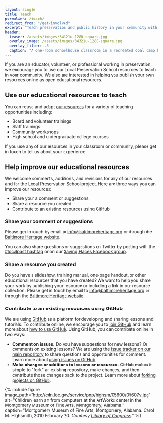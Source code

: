 ```yaml
---
layout: single
title: Teach
permalink: /teach/
redirect_from: "/get-involved"
excerpt: "Teach preservation and public history in your community with our resources or improve our resources with comments and collaboration."
header:
  teaser: /assets/images/34321u-1280-square.jpg
  overlay_image: /assets/images/34321u-1280-square.jpg
  overlay_filter: .5
  caption: "A one-room schoolhouse classroom in a recreated coal camp building at the Beckley Exhibition Coal Mine in Beckley, W.V. Carol M. Highsmith, 2015 October 21. Courtesy [Library of Congress](https://www.loc.gov/pictures/item/2015634337/) ([PD](https://creativecommons.org/publicdomain/mark/1.0/))."
---
```


If you are an educator, volunteer, or professional working in preservation, we encourage you to use our Local Preservation School resources to teach in your community. We also are interested in helping you publish your own resources online as open educational resources.

## Use our educational resources to teach

You can reuse and adapt [our resources](/resources/) for a variety of teaching opportunities including:

- Board and volunteer trainings
- Staff trainings
- Community workshops
- High school and undergraduate college courses

If you use any of our resources in your classroom or community, please get in touch to tell us about your experience.

## Help improve our educational resources

We welcome comments, additions, and revisions for any of our resources and for the Local Preservation School project. Here are three ways you can improve our resources:

- Share your a comment or suggestions
- Share a resource you created
- Contribute to an existing resources using GitHub

### Share your comment or suggestions

Please get in touch by email to info@baltimoreheritage.org or through the [Baltimore Heritage website](https://baltimoreheritage.org/contact/).

You can also share questions or suggestions on Twitter by posting with the [#localpast hashtag](https://twitter.com/hashtag/localpast?src=hash) or on our [Saving Places Facebook group](https://www.facebook.com/groups/savingplaces/).

### Share a resource you created

Do you have a slideshow, training manual, one-page handout, or other educational resources that you have created? We want to help you share your work by publishing your resource or including a link in our resource collection. Please get in touch by email to info@baltimoreheritage.org or through the [Baltimore Heritage website](https://baltimoreheritage.org/contact/).

### Contribute to an existing resources using GitHub

We are using [GitHub](https://github.com) as a platform for developing and sharing lessons and tutorials. To contribute online, we encourage you to [join GitHub](https://github.com/join) and learn more about [how to use GitHub](http://readwrite.com/2013/09/30/understanding-github-a-journey-for-beginners-part-1/). Using GitHub, you can contribute online in two ways:

- **Comment on issues.** Do you have suggestions for new lessons? Or comments on existing lessons? We are using the [issue tracker on our main repository](https://github.com/localpreservation/localpreservation.github.io/issues) to share questions and opportunities for comment. Learn more about [using issues on GitHub](https://guides.github.com/features/issues/).
- **Make changes or additions to lessons or resources.** GitHub makes it simple to "fork" an existing repository, make changes, and then contribute those changes back to the project. Learn more about [forking projects on GitHub](https://guides.github.com/activities/forking/).

{% include figure image_path="http://cdn.loc.gov/service/pnp/highsm/05600/05607v.jpg" alt="Children learn art from computers at the ArtWorks center in the Montgomery Museum of Fine Arts, Montgomery, Alabama." caption="Montgomery Museum of Fine Arts, Montgomery, Alabama. Carol M. Highsmith, 2010 February 20. _Courtesy [Library of Congress](https://www.loc.gov/pictures/item/2010646348/)._" %}
